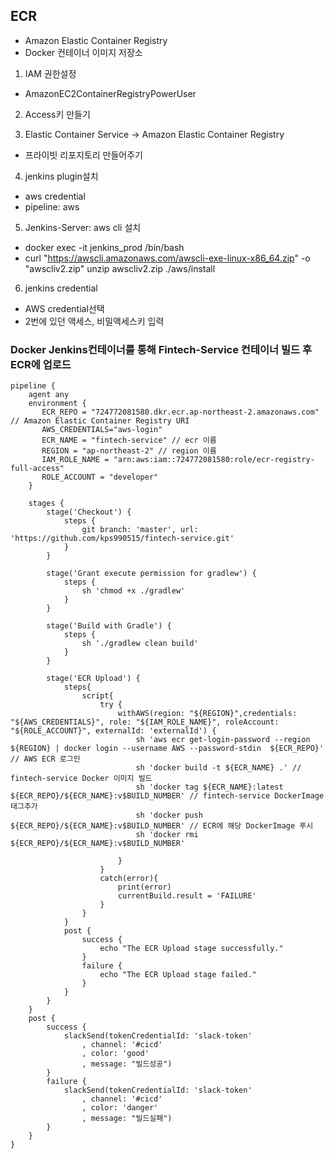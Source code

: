 ## ECR
- Amazon Elastic Container Registry
- Docker 컨테이너 이미지 저장소

1. IAM 권한설정
- AmazonEC2ContainerRegistryPowerUser

2. Access키 만들기

3. Elastic Container Service -> Amazon Elastic Container Registry
- 프라이빗 리포지토리 만들어주기

4. jenkins plugin설치
- aws credential
- pipeline: aws

5. Jenkins-Server:  aws cli  설치
- docker exec -it jenkins_prod /bin/bash
- curl "https://awscli.amazonaws.com/awscli-exe-linux-x86_64.zip" -o "awscliv2.zip"
unzip awscliv2.zip
./aws/install

6. jenkins credential
- AWS credential선택
- 2번에 있던 액세스, 비밀액세스키 입력

### Docker Jenkins컨테이너를 통해 Fintech-Service 컨테이너 빌드 후 ECR에 업로드
```shell
pipeline {
    agent any
    environment {
       ECR_REPO = "724772081580.dkr.ecr.ap-northeast-2.amazonaws.com" // Amazon Elastic Container Registry URI
       AWS_CREDENTIALS="aws-login"
       ECR_NAME = "fintech-service" // ecr 이름
       REGION = "ap-northeast-2" // region 이름
       IAM_ROLE_NAME = "arn:aws:iam::724772081580:role/ecr-registry-full-access"
       ROLE_ACCOUNT = "developer"
    }
    
    stages {
        stage('Checkout') {
            steps {
                git branch: 'master', url: 'https://github.com/kps990515/fintech-service.git'
            }
        }
        
        stage('Grant execute permission for gradlew') {
            steps {
                sh 'chmod +x ./gradlew'
            }
        }
        
        stage('Build with Gradle') {
            steps {
                sh './gradlew clean build'
            }
        }

        stage('ECR Upload') {
            steps{
                script{
                    try {                       
                        withAWS(region: "${REGION}",credentials: "${AWS_CREDENTIALS}", role: "${IAM_ROLE_NAME}", roleAccount: "${ROLE_ACCOUNT}", externalId: 'externalId') {
                            sh 'aws ecr get-login-password --region ${REGION} | docker login --username AWS --password-stdin  ${ECR_REPO}' // AWS ECR 로그인
                            sh 'docker build -t ${ECR_NAME} .' // fintech-service Docker 이미지 빌드
                            sh 'docker tag ${ECR_NAME}:latest ${ECR_REPO}/${ECR_NAME}:v$BUILD_NUMBER' // fintech-service DockerImage 태그추가
                            sh 'docker push ${ECR_REPO}/${ECR_NAME}:v$BUILD_NUMBER' // ECR에 해당 DockerImage 푸시
                            sh 'docker rmi ${ECR_REPO}/${ECR_NAME}:v$BUILD_NUMBER'
                
                        }
                    }
                    catch(error){
                        print(error)
                        currentBuild.result = 'FAILURE'
                    } 
                }
            }
            post {
                success {
                    echo "The ECR Upload stage successfully."
                }
                failure {
                    echo "The ECR Upload stage failed."
                }
            }
        }
    }
    post { 
        success { 
            slackSend(tokenCredentialId: 'slack-token'
                , channel: '#cicd'
                , color: 'good'
                , message: "빌드성공")
        }
        failure { 
            slackSend(tokenCredentialId: 'slack-token'
                , channel: '#cicd'
                , color: 'danger'
                , message: "빌드실패")
        }
    }
}
```